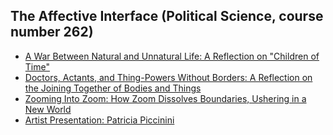 ## The Affective Interface (Political Science, course number 262)

- [A War Between Natural and Unnatural Life: A Reflection on "Children of Time"](/pdf/junior/POSC262_1.pdf)
- [Doctors, Actants, and Thing-Powers Without Borders: A Reflection on the Joining Together of Bodies and Things](/pdf/junior/POSC262_2.pdf)
- [Zooming Into Zoom: How Zoom Dissolves Boundaries, Ushering in a New World](/pdf/junior/POSC262_3.pdf)
- [Artist Presentation: Patricia Piccinini](/pdf/junior/POSC262_4.pdf)
